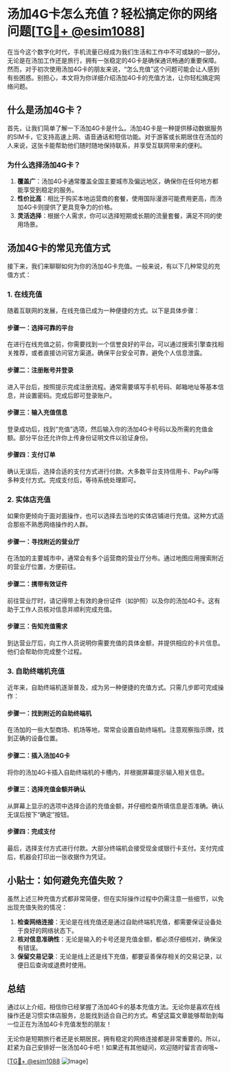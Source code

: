 # 汤加4G卡怎么充值？轻松搞定你的网络问题[[TG💪+ @esim1088](https://t.me/s/esim1088)]

在当今这个数字化时代，手机流量已经成为我们生活和工作中不可或缺的一部分。无论是在汤加工作还是旅行，拥有一张稳定的4G卡是确保通讯畅通的重要保障。然而，对于初次使用汤加4G卡的朋友来说，“怎么充值”这个问题可能会让人感到有些困惑。别担心，本文将为你详细介绍汤加4G卡的充值方法，让你轻松搞定网络问题。

## 什么是汤加4G卡？

首先，让我们简单了解一下汤加4G卡是什么。汤加4G卡是一种提供移动数据服务的SIM卡，它支持高速上网、语音通话和短信功能。对于游客或长期居住在汤加的人来说，这张卡能帮助他们随时随地保持联系，并享受互联网带来的便利。

### 为什么选择汤加4G卡？

1. **覆盖广**：汤加4G卡通常覆盖全国主要城市及偏远地区，确保你在任何地方都能享受到稳定的服务。
2. **性价比高**：相比于购买本地运营商的套餐，使用国际漫游可能费用更高，而汤加4G卡则提供了更具竞争力的价格。
3. **灵活选择**：根据个人需求，你可以选择短期或长期的流量套餐，满足不同的使用场景。

## 汤加4G卡的常见充值方式

接下来，我们来聊聊如何为你的汤加4G卡充值。一般来说，有以下几种常见的充值方式：

### 1. 在线充值

随着互联网的发展，在线充值已成为一种便捷的方式。以下是具体步骤：

#### 步骤一：选择可靠的平台

在进行在线充值之前，你需要找到一个信誉良好的平台。可以通过搜索引擎查找相关推荐，或者直接访问官方渠道。确保平台安全可靠，避免个人信息泄露。

#### 步骤二：注册账号并登录

进入平台后，按照提示完成注册流程。通常需要填写手机号码、邮箱地址等基本信息，并设置密码。完成后即可登录账户。

#### 步骤三：输入充值信息

登录成功后，找到“充值”选项，然后输入你的汤加4G卡号码以及所需的充值金额。部分平台还允许你上传身份证明文件以验证身份。

#### 步骤四：支付订单

确认无误后，选择合适的支付方式进行付款。大多数平台支持信用卡、PayPal等多种支付方式。完成支付后，等待系统处理即可。

### 2. 实体店充值

如果你更倾向于面对面操作，也可以选择去当地的实体店铺进行充值。这种方式适合那些不熟悉网络操作的人群。

#### 步骤一：寻找附近的营业厅

在汤加的主要城市中，通常会有多个运营商的营业厅分布。通过地图应用搜索附近的营业厅位置，方便前往。

#### 步骤二：携带有效证件

前往营业厅时，请记得带上有效的身份证件（如护照）以及你的汤加4G卡。这有助于工作人员核对信息并顺利完成充值。

#### 步骤三：告知充值需求

到达营业厅后，向工作人员说明你需要充值的具体金额，并提供相应的卡片信息。他们会帮助你完成整个过程。

### 3. 自助终端机充值

近年来，自助终端机逐渐普及，成为另一种便捷的充值方式。只需几步即可完成操作：

#### 步骤一：找到附近的自助终端机

在汤加的一些大型商场、机场等地，常常会设置自助终端机。注意观察指示牌，找到正确的设备位置。

#### 步骤二：插入汤加4G卡

将你的汤加4G卡插入自助终端机的卡槽内，并根据屏幕提示输入相关信息。

#### 步骤三：选择充值金额并确认

从屏幕上显示的选项中选择合适的充值金额，并仔细检查所填信息是否准确。确认无误后按下“确定”按钮。

#### 步骤四：完成支付

最后，选择支付方式进行付款。大部分终端机会接受现金或银行卡支付。支付完成后，机器会打印出一张收据作为凭证。

## 小贴士：如何避免充值失败？

虽然上述三种充值方式都非常简便，但在实际操作过程中仍需注意一些细节，以免出现充值失败的情况：

1. **检查网络连接**：无论是在线充值还是通过自助终端机充值，都需要保证设备处于良好的网络状态下。
2. **核对信息准确性**：无论是输入的卡号还是充值金额，都必须仔细核对，确保没有错误。
3. **保留交易记录**：无论是线上还是线下充值，都要妥善保存相关的交易记录，以便日后查询或退费时使用。

## 总结

通过以上介绍，相信你已经掌握了汤加4G卡的基本充值方法。无论你是喜欢在线操作还是习惯实体店服务，总能找到适合自己的方式。希望这篇文章能够帮助到每一位正在为汤加4G卡充值发愁的朋友！

无论你是短期旅行者还是长期居民，拥有稳定的网络连接都是非常重要的。所以，赶紧为自己安排好一张汤加4G卡吧！如果还有其他疑问，欢迎随时留言咨询哦~

[[TG💪+ @esim1088](https://t.me/s/esim1088) ![Image](https://i.postimg.cc/4NQfJmqS/Snipaste-2025-05-13-00-14-12.png)]
